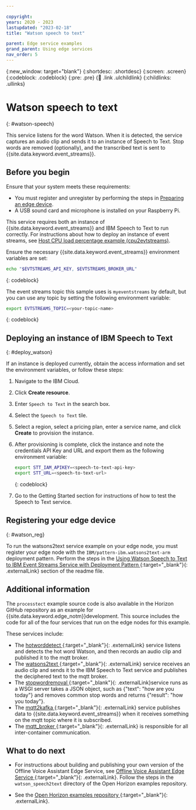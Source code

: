 ```yaml
---

copyright:
years: 2020 - 2023
lastupdated: "2023-02-18"
title: "Watson speech to text"

parent: Edge service examples
grand_parent: Using edge services
nav_order: 5
---
```


{:new_window: target="blank"}
{:shortdesc: .shortdesc}
{:screen: .screen}
{:codeblock: .codeblock}
{:pre: .pre}
{:child: .link .ulchildlink}
{:childlinks: .ullinks}

# Watson speech to text
{: #watson-speech}

This service listens for the word Watson. When it is detected, the service captures an audio clip and sends it to an instance of Speech to Text.  Stop words are removed (optionally), and the transcribed text is sent to {{site.data.keyword.event_streams}}.

## Before you begin

Ensure that your system meets these requirements:

* You must register and unregister by performing the steps in [Preparing an edge device](adding_devices.md).
* A USB sound card and microphone is installed on your Raspberry Pi.

This service requires both an instance of {{site.data.keyword.event_streams}} and IBM Speech to Text to run correctly. For instructions about how to deploy an instance of event streams, see [Host CPU load percentage example (cpu2evtstreams)](../using_edge_services/cpu_load_example.md).

Ensure the necessary {{site.data.keyword.event_streams}} environment variables are set:

```bash
echo "$EVTSTREAMS_API_KEY, $EVTSTREAMS_BROKER_URL"
```
{: codeblock}

The event streams topic this sample uses is `myeventstreams` by default, but you can use any topic by setting the following environment variable:

```bash
export EVTSTREAMS_TOPIC=<your-topic-name>
```
{: codeblock}

## Deploying an instance of IBM Speech to Text
{: #deploy_watson}

If an instance is deployed currently, obtain the access information and set the environment variables, or follow these steps:

1. Navigate to the IBM Cloud.
2. Click **Create resource**.
3. Enter `Speech to Text` in the search box.
4. Select the `Speech to Text` tile.
5. Select a region, select a pricing plan, enter a service name, and click **Create** to provision the instance.
6. After provisioning is complete, click the instance and note the credentials API Key and URL and export them as the following environment variable:

    ```bash
    export STT_IAM_APIKEY=<speech-to-text-api-key>
    export STT_URL=<speech-to-text-url>
    ```
    {: codeblock}

7. Go to the Getting Started section for instructions of how to test the Speech to Text service.

## Registering your edge device
{: #watson_reg}

To run the watsons2text service example on your edge node, you must register your edge node with the `IBM/pattern-ibm.watsons2text-arm` deployment pattern. Perform the steps in the [Using Watson Speech to Text to IBM Event Streams Service with Deployment Pattern ](https://github.com/open-horizon/examples/tree/master/edge/evtstreams/watson_speech2text#-using-the-ibm-watson-speech-to-text-to-ibm-event-streams-service-with-deployment-pattern){:target="_blank"}{: .externalLink} section of the readme file.

## Additional information

The `processtect` example source code is also available in the Horizon GitHub repository as an example for {{site.data.keyword.edge_notm}}development. This source includes the code for all of the four services that run on the edge nodes for this example.

These services include:

* The [hotworddetect ](https://github.com/open-horizon/examples/tree/master/edge/services/hotword_detection){:target="_blank"}{: .externalLink} service listens and detects the hot word Watson, and then records an audio clip and published it to the mqtt broker.
* The [watsons2text ](https://github.com/open-horizon/examples/tree/master/edge/evtstreams/watson_speech2text){:target="_blank"}{: .externalLink} service receives an audio clip and sends it to the IBM Speech to Text service and publishes the deciphered text to the mqtt broker.
* The [stopwordremoval ](https://github.com/open-horizon/examples/tree/master/edge/services/stopword_removal) {:target="_blank"}{: .externalLink}service runs as a WSGI server takes a JSON object, such as {"text": "how are you today"} and removes common stop words and returns {"result": "how you today"}.
* The [mqtt2kafka ](https://github.com/open-horizon/examples/tree/master/edge/services/mqtt2kafka){:target="_blank"}{: .externalLink} service publishes data to {{site.data.keyword.event_streams}} when it receives something on the mqtt topic where it is subscribed.
* The [mqtt_broker ](https://github.com/open-horizon/examples/tree/master/edge/services/mqtt_broker){:target="_blank"}{: .externalLink} is responsible for all inter-container communication.

## What to do next

* For instructions about building and publishing your own version of the Offline Voice Assistant Edge Service, see [Offline Voice Assistant Edge Service ](https://github.com/open-horizon/examples/blob/master/edge/evtstreams/watson_speech2text/CreateService.md#-building-and-publishing-your-own-version-of-the-watson-speech-to-text-to-ibm-event-streams-service){:target="_blank"}{: .externalLink}. Follow the steps in the `watson_speech2text` directory of the Open Horizon examples repository.

* See the [Open Horizon examples repository ](https://github.com/open-horizon/examples){:target="_blank"}{: .externalLink}.
